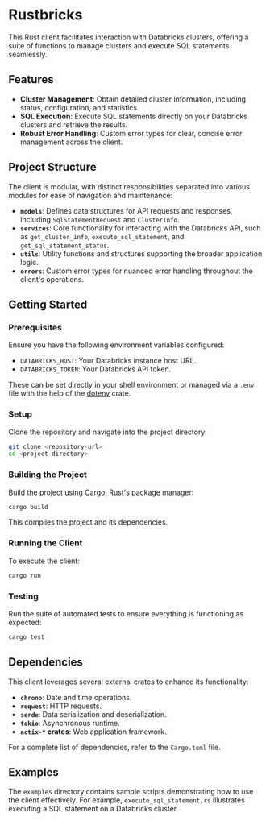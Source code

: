# Rustbricks

This Rust client facilitates interaction with Databricks clusters, offering a suite of functions to manage clusters and execute SQL statements seamlessly.

## Features

- **Cluster Management**: Obtain detailed cluster information, including status, configuration, and statistics.
- **SQL Execution**: Execute SQL statements directly on your Databricks clusters and retrieve the results.
- **Robust Error Handling**: Custom error types for clear, concise error management across the client.

## Project Structure

The client is modular, with distinct responsibilities separated into various modules for ease of navigation and maintenance:

- **`models`**: Defines data structures for API requests and responses, including `SqlStatementRequest` and `ClusterInfo`.
- **`services`**: Core functionality for interacting with the Databricks API, such as `get_cluster_info`, `execute_sql_statement`, and `get_sql_statement_status`.
- **`utils`**: Utility functions and structures supporting the broader application logic.
- **`errors`**: Custom error types for nuanced error handling throughout the client's operations.

## Getting Started

### Prerequisites

Ensure you have the following environment variables configured:

- `DATABRICKS_HOST`: Your Databricks instance host URL.
- `DATABRICKS_TOKEN`: Your Databricks API token.

These can be set directly in your shell environment or managed via a `.env` file with the help of the [dotenv](https://github.com/dotenv-rs/dotenv) crate.

### Setup

Clone the repository and navigate into the project directory:

```sh
git clone <repository-url>
cd <project-directory>
```

### Building the Project

Build the project using Cargo, Rust's package manager:

```sh
cargo build
```

This compiles the project and its dependencies.

### Running the Client

To execute the client:

```sh
cargo run
```

### Testing

Run the suite of automated tests to ensure everything is functioning as expected:

```sh
cargo test
```

## Dependencies

This client leverages several external crates to enhance its functionality:

- **`chrono`**: Date and time operations.
- **`reqwest`**: HTTP requests.
- **`serde`**: Data serialization and deserialization.
- **`tokio`**: Asynchronous runtime.
- **`actix-*` crates**: Web application framework.

For a complete list of dependencies, refer to the `Cargo.toml` file.

## Examples

The `examples` directory contains sample scripts demonstrating how to use the client effectively. For example, `execute_sql_statement.rs` illustrates executing a SQL statement on a Databricks cluster.

